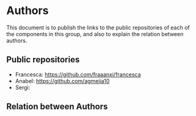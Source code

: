 # Authors

This document is to publish the links to the public repositories of each of the components in this group, and also to explain the relation between authors. 

## Public repositories
- Francesca: https://github.com/fraaanxi/francesca
- Anabel: https://github.com/agmejia10
- Sergi: 

## Relation between Authors
